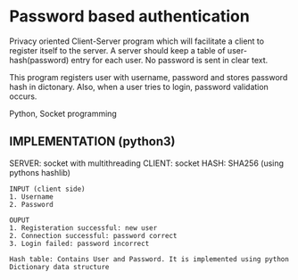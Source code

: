 # Password based authentication
Privacy oriented Client-Server program which will facilitate a client to register itself to the server. A server should keep a table of user-hash(password) entry for each user. No password is sent in clear text. 

This program registers user with username, password and stores password hash in dictonary. Also, when a user tries to login, password validation occurs.

Python, Socket programming 

## IMPLEMENTATION (python3)
SERVER: socket with multithreading
CLIENT: socket
HASH: SHA256 (using pythons hashlib)

```
INPUT (client side)
1. Username
2. Password
```
```
OUPUT
1. Registeration successful: new user
2. Connection successful: password correct
3. Login failed: password incorrect

Hash table: Contains User and Password. It is implemented using python Dictionary data structure
```
